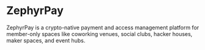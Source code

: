 # ZephyrPay
ZephyrPay is a crypto-native payment and access management platform for member-only spaces like coworking venues, social clubs, hacker houses, maker spaces, and event hubs.

